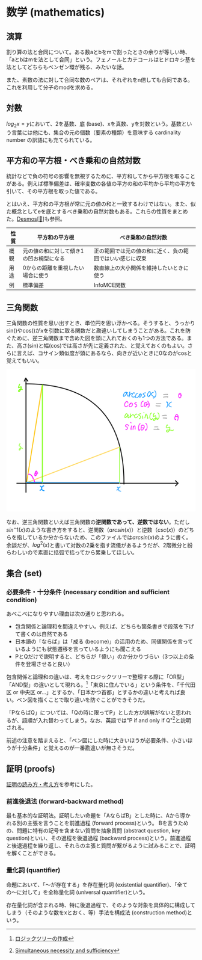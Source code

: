 # 数学 (mathematics)

## 演算

割り算の法と合同について。ある数aとbをmで割ったときの余りが等しい時、「aとbはmを法として合同」という。フェノールとカテコールはヒドロキシ基を法としてどちらもベンゼン環が残る、みたいな話。

<!-- フェノールとカテコールの図 -->

また、素数の法に対して合同な数のペアは、それぞれをn倍しても合同である。これを利用して分子のmodを求める。

<!-- 必要になったら理解して記載する -->

## 対数

$log_2{x} = y$において、2を基数、底 (base)、xを真数、yを対数という。基数という言葉には他にも、集合の元の個数（要素の種類）を意味する cardinality number の訳語にも充てられている。

## 平方和の平方根・べき乗和の自然対数

統計などで負の符号の影響を無視するために、平方和してから平方根を取ることがある。例えば標準偏差は、確率変数の各値の平方の和の平均から平均の平方を引いて、その平方根を取った値である。

とはいえ、平方和の平方根が常に元の値の和と一致するわけではない。また、似た概念としてeを底とするべき乗和の自然対数もある。これらの性質をまとめた。[Desmos](https://www.desmos.com/3D/jyzjvofd59)[[🔐](https://www.desmos.com/3D/jyzjvofd59)]も参照。

| 性質 | 平方和の平方根                          | べき乗和の自然対数                                       |
| ---- | --------------------------------------- | -------------------------------------------------------- |
| 概観 | 元の値の和に対して傾き1の凹お椀型になる | 正の範囲では元の値の和に近く、負の範囲ではいい感じに収束 |
| 用途 | 0からの距離を重視したい場合に使う       | 数直線上の大小関係を維持したいときに使う                 |
| 例   | 標準偏差                                | InfoMCE関数                                              |

## 三角関数

三角関数の性質を思い出すとき、単位円を思い浮かべる。そうすると、うっかりsin()やcos()が$x$を引数に取る関数だと勘違いしてしまうことがある。これを防ぐために、逆三角関数まで含めた図を頭に入れておくのも1つの方法である。また、高さ(sin)と幅(cos)では高さが先に定義された、と覚えておくのもよい。さらに言えば、コサイン類似度が頭にあるなら、向きが近いときに0なのがcosと覚えてもいい。

![三角関数・逆三角関数](/images/三角関数・逆三角関数.svg)

なお、逆三角関数といえば三角関数の**逆関数であって、逆数ではない**。ただし$sin^-1(x)$のような書き方をすると、逆関数（$arcsin(x)$）と逆数（$csc(x)$）のどちらを指しているか分からないため、このファイルでは$arcsin(x)$のように書く。余談だが、$log^2(x)$と書いて対数の2乗を指す流儀があるようだが、2階微分と紛らわしいので素直に括弧で括ってから累乗してほしい。

## 集合 (set)

### 必要条件・十分条件 (necessary condition and sufficient condition)

あべこべになりやすい理由は次の通りと思われる。

- 包含関係と論理和を間違えやすい。例えば、どちらも箇条書きで段落を下げて書くのは自然である
- 日本語の「ならば」は「成る (become)」の活用のため、同値関係を言っているようにも状態遷移を言っているようにも聞こえる
- PとQだけで説明すると、どちらが「偉い」のか分かりづらい（3つ以上の条件を登場させると良い）

包含関係と論理和の違いは、考えをロジックツリーで整理する際に「OR型」「AND型」の違いとして現れる。[^ltkensyu_2017]「東京に住んでいる」という条件を、「千代田区 or 中央区 or...」とするか、「日本かつ首都」とするかの違いと考えれば良い。ベン図を描くことで取り違いを防ぐことができそうだ。
[^ltkensyu_2017]: [ロジックツリーの作成](https://www.ltkensyu.com/logicalthinking/1-4/4-1/)

「PならばQ」については、「Qの時に限ってP」とした方が誤解がないと思われるが、語順が入れ替わってしまう。なお、英語では"P if and only if Q"[^wikipedia_necessity_and_sufficiency]と説明される。
[^wikipedia_necessity_and_sufficiency]: [Simultaneous necessity and sufficiency](https://en.wikipedia.org/wiki/Necessity_and_sufficiency#Simultaneous_necessity_and_sufficiency)

前述の注意を踏まえると、「ベン図にした時に大きいほうが必要条件、小さいほうが十分条件」と覚えるのが一番勘違いが無さそうだ。

## 証明 (proofs)

[証明の読み方・考え方](https://amzn.to/3xNHJ2Q)を参考にした。

### 前進後退法 (forward-backward method)

最も基本的な証明法。証明したい命題を「AならばB」とした時に、Aから導かれる別の主張を言うことを前進過程 (forward process)という。
Bを言うための、問題に特有の記号を含まない質問を抽象質問 (abstract question, key question)といい、その過程を後退過程 (backward process)という。前進過程と後退過程を繰り返し、それらの主張と質問が繋がるように試みることで、証明を解くことができる。

### 量化詞 (quantifier)

命題において、「〜が存在する」を存在量化詞 (existential quantifier)、「全ての〜に対して」を全称量化詞 (universal quantifier)という。

存在量化詞が含まれる時、特に後退過程で、そのような対象を具体的に構成してしまう（そのような数をxとおく、等）手法を構成法 (construction method)という。
